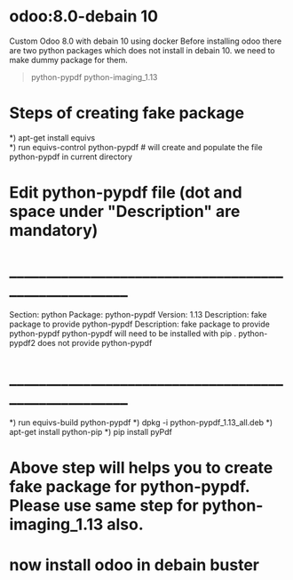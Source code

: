 # odoo:8.0-debain 10
Custom Odoo 8.0 with debain 10 using docker
Before installing odoo there are two python packages which does not install in debain 10. we need to make dummy package for them. 
> python-pypdf
> python-imaging_1.13
# Steps of creating fake package
*) apt-get install equivs  
*) run equivs-control python-pypdf # will create and populate the file python-pypdf in current directory

# Edit python-pypdf file (dot and space under "Description" are mandatory) 
# _____________________________________________________
Section: python
Package: python-pypdf
Version: 1.13
Description: fake package to provide python-pypdf
Description: fake package to provide python-pypdf
 python-pypdf will need to be installed with pip
 .
 python-pypdf2  does not provide python-pypdf
# _____________________________________________________

*) run equivs-build python-pypdf
*) dpkg -i python-pypdf_1.13_all.deb
*) apt-get install python-pip
*) pip install pyPdf

# Above step will helps you to create fake package for python-pypdf. Please use same step for python-imaging_1.13 also.
# now install odoo in debain buster


